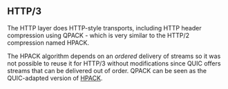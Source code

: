 ## HTTP/3

The HTTP layer does HTTP-style transports, including HTTP header compression
using QPACK - which is very similar to the HTTP/2 compression named HPACK.

The HPACK algorithm depends on an *ordered* delivery of streams so it was not
possible to reuse it for HTTP/3 without modifications since QUIC offers
streams that can be delivered out of order. QPACK can be seen as the
QUIC-adapted version of [HPACK](https://httpwg.org/specs/rfc7541.html).

